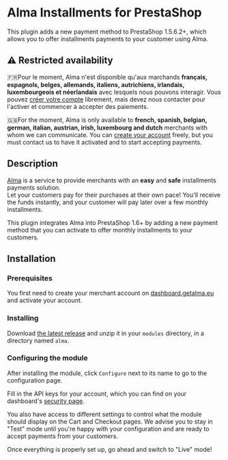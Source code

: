Alma Installments for PrestaShop
===================================

This plugin adds a new payment method to PrestaShop 1.5.6.2+, which allows you to offer installments payments to your customer using Alma.

## ⚠️ Restricted availability

🇫🇷Pour le moment, Alma n'est disponible qu'aux marchands **français, espagnols, belges, allemands, italiens, autrichiens, irlandais, luxembourgeois et néerlandais** avec lesquels nous pouvons interagir. Vous pouvez [créer votre compte](https://dashboard.getalma.eu) librement, mais devez nous contacter pour l'activer et commencer à accepter des paiements.

🇬🇧For the moment, Alma is only available to **french, spanish, belgian, german, italian, austrian, irish, luxembourg and dutch** merchants with whom we can communicate. You can [create your account](https://dashboard.getalma.eu) freely, but you must contact us to have it activated and to start accepting payments.


## Description

[Alma](https://getalma.eu) is a service to provide merchants with an **easy** and **safe** installments payments solution.  
Let your customers pay for their purchases at their own pace! You'll receive the funds instantly, and your customer will pay later over a few monthly installments.

This plugin integrates Alma into PrestaShop 1.6+ by adding a new payment method that you can activate to offer monthly installments to your customers.

## Installation

### Prerequisites

You first need to create your merchant account on [dashboard.getalma.eu](https://dashboard.getalma.eu) and activate your account.

### Installing

Download [the latest release](https://github.com/alma/alma-installments-prestashop/releases) and unzip it in your `modules` directory, in a directory named `alma`.

### Configuring the module

After installing the module, click `Configure` next to its name to go to the configuration page.  

Fill in the API keys for your account, which you can find on your dashboard\'s [security page](https://dashboard.getalma.eu/security).

You also have access to different settings to control what the module should display on the Cart and Checkout pages.
We advise you to stay in \"Test\" mode until you\'re happy with your configuration and are ready to accept payments from your customers.

Once everything is properly set up, go ahead and switch to \"Live\" mode!

